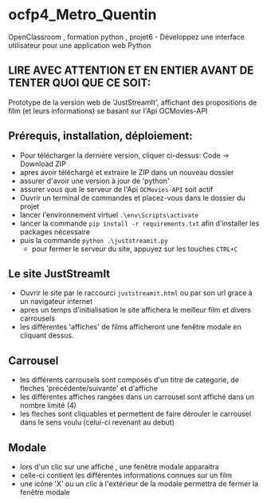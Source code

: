 # ocfp4_Metro_Quentin
OpenClassroom , formation python , projet6 - Développez une interface utilisateur pour une application web Python

## LIRE AVEC ATTENTION ET EN ENTIER AVANT DE TENTER QUOI QUE CE SOIT:
Prototype de la version web de 'JustStreamIt', affichant des propositions de film (et leurs informations) se basant sur l'Api OCMovies-API

## Prérequis, installation, déploiement:
- Pour télécharger la dernière version, cliquer ci-dessus: Code -> Download ZIP
- apres avoir téléchargé et extraire le ZIP dans un nouveau dossier
- assurer d'avoir une version à jour de 'python'
- assurer vous que le serveur de l'Api `OCMovies-API` soit actif
- Ouvrir un terminal de commandes et placez-vous dans le dossier du projet
- lancer l'environnement virtuel `.\env\Scripts\activate`
- lancer la commande `pip install -r requirements.txt` afin d'installer les packages nécessaire
- puis la commande `python .\juststreamit.py`
  - pour fermer le serveur du site, appuyez sur les touches `CTRL+C`

## Le site JustStreamIt
- Ouvrir le site par le raccourci `juststreamit.html` ou par son url grace à un navigateur internet
- apres un temps d'initialisation le site affichera le meilleur film et divers carrousels
- les différentes 'affiches' de films afficheront une fenêtre modale en cliquant dessus.

## Carrousel
- les différents carrousels sont composés d'un titre de categorie, de fleches 'précédente/suivante' et d'affiche
- les différentes affiches rangées dans un carrousel sont affiché dans un nombre limité (4)
- les fleches sont cliquables et permettent de faire dérouler le carrousel dans le sens voulu (celui-ci revenant au debut)

## Modale
- lors d'un clic sur une affiche , une fenêtre modale apparaitra
- celle-ci contient les différentes informations connues sur un film
- une icône 'X' ou un clic à l'extérieur de la modale permettra de fermer la fenêtre modale
